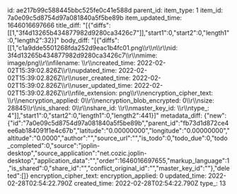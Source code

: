 id: ae217b99c588445bbc525fe0c41e588d
parent_id: 
item_type: 1
item_id: 7a0e09c5d8754d97a081840a5f5be89b
item_updated_time: 1646016697666
title_diff: "[{\"diffs\":[[1,\"3f4d13265b434877982d9280ca3426c7\"]],\"start1\":0,\"start2\":0,\"length1\":0,\"length2\":32}]"
body_diff: "[{\"diffs\":[[1,\"c1a9dde5501268fda252d9eac1b4fc01.png\\\r\\\n\\\r\\\nid: 3f4d13265b434877982d9280ca3426c7\\\r\\\nmime: image/png\\\r\\\nfilename: \\\r\\\ncreated_time: 2022-02-02T15:39:02.826Z\\\r\\\nupdated_time: 2022-02-02T15:39:02.826Z\\\r\\\nuser_created_time: 2022-02-02T15:39:02.826Z\\\r\\\nuser_updated_time: 2022-02-02T15:39:02.826Z\\\r\\\nfile_extension: png\\\r\\\nencryption_cipher_text: \\\r\\\nencryption_applied: 0\\\r\\\nencryption_blob_encrypted: 0\\\r\\\nsize: 28845\\\r\\\nis_shared: 0\\\r\\\nshare_id: \\\r\\\nmaster_key_id: \\\r\\\ntype_: 4\"]],\"start1\":0,\"start2\":0,\"length1\":0,\"length2\":441}]"
metadata_diff: {"new":{"id":"7a0e09c5d8754d97a081840a5f5be89b","parent_id":"fb73d1d872ce4ee6ab184091f1e4c67b","latitude":"0.00000000","longitude":"0.00000000","altitude":"0.0000","author":"","source_url":"","is_todo":0,"todo_due":0,"todo_completed":0,"source":"joplin-desktop","source_application":"net.cozic.joplin-desktop","application_data":"","order":1646016697655,"markup_language":1,"is_shared":0,"share_id":"","conflict_original_id":"","master_key_id":""},"deleted":[]}
encryption_cipher_text: 
encryption_applied: 0
updated_time: 2022-02-28T02:54:22.790Z
created_time: 2022-02-28T02:54:22.790Z
type_: 13